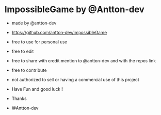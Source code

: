 # ImpossibleGame by @Antton-dev

- made by @antton-dev 
- https://github.com/antton-dev/impossibleGame
- free to use for personal use
- free to edit
- free to share with credit mention to @antton-dev and with the repos link
- free to contribute
- not authorized to sell or having a commercial use of this project

- Have Fun and good luck !
- Thanks
- @Antton-dev
